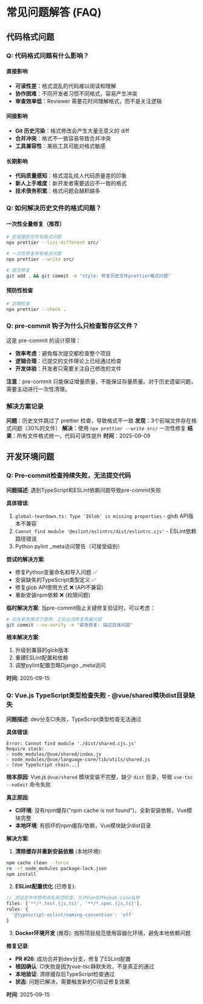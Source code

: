 # 常见问题解答 (FAQ)

## 代码格式问题

### Q: 代码格式问题有什么影响？

#### 直接影响

- **可读性差**：格式混乱的代码难以阅读和理解
- **协作困难**：不同开发者习惯不同格式，容易产生冲突
- **审查效率低**：Reviewer 需要花时间理解格式，而不是关注逻辑

#### 间接影响

- **Git 历史污染**：格式修改会产生大量无意义的 diff
- **合并冲突**：格式不一致容易导致合并冲突
- **工具兼容性**：某些工具可能对格式敏感

#### 长期影响

- **代码质量感知**：格式混乱给人代码质量差的印象
- **新人上手难度**：新开发者需要适应不一致的格式
- **技术债务积累**：格式问题会越积越多

### Q: 如何解决历史文件的格式问题？

#### 一次性全量修复（推荐）

```bash
# 检查哪些文件有格式问题
npx prettier --list-different src/

# 一次性修复所有格式问题
npx prettier --write src/

# 提交修复
git add . && git commit -m "style: 修复历史文件prettier格式问题"
```

#### 预防性检查

```bash
# 定期检查
npx prettier --check .
```

### Q: pre-commit 钩子为什么只检查暂存区文件？

这是 pre-commit 的设计原理：

- **效率考虑**：避免每次提交都检查整个项目
- **逻辑合理**：已提交的文件理论上已经通过检查
- **开发体验**：开发者只需要关注自己修改的文件

**注意**：pre-commit 只能保证增量质量，不能保证存量质量。对于历史遗留问题，需要主动进行一次性清理。

### 解决方案记录

**问题**：历史文件跳过了 prettier 检查，导致格式不一致
**发现**：3个前端文件存在格式问题（30%的文件）
**解决**：使用 `npx prettier --write src/` 一次性修复
**结果**：所有文件格式统一，代码可读性提升
**时间**：2025-09-09

## 开发环境问题

### Q: Pre-commit检查持续失败，无法提交代码

**问题描述**: 遇到TypeScript和ESLint依赖问题导致pre-commit失败

**具体错误**:

1. `global-teardown.ts: Type 'IGlob' is missing properties` - glob API版本不兼容
2. `Cannot find module '@eslint/eslintrc/dist/eslintrc.cjs'` - ESLint依赖路径错误
3. Python pylint \_meta访问警告（可接受级别）

**尝试的解决方案**:

- 修复Python变量命名和导入问题 ✅
- 安装缺失的TypeScript类型定义 ✅
- 修复glob API使用方式 ❌ (API不兼容)
- 重新安装npm依赖 ❌ (权限问题)

**临时解决方案**:
当pre-commit阻止关键修复验证时，可以考虑：

```bash
# 仅在紧急情况下使用，之后必须修复质量问题
git commit --no-verify -m "紧急修复: 描述具体问题"
```

**根本解决方案**:

1. 升级到兼容的glob版本
2. 重建ESLint配置和依赖
3. 调整pylint配置忽略Django \_meta访问

**时间**: 2025-09-15

### Q: Vue.js TypeScript类型检查失败 - @vue/shared模块dist目录缺失

**问题描述**: dev分支CI失败，TypeScript类型检查无法通过

**具体错误**:

```
Error: Cannot find module './dist/shared.cjs.js'
Require stack:
- node_modules/@vue/shared/index.js
- node_modules/@vue/language-core/lib/utils/shared.js
- [Vue TypeScript chain...]
```

**根本原因**:
Vue.js `@vue/shared` 模块安装不完整，缺少 `dist` 目录，导致 `vue-tsc --noEmit` 命令失败

**真正原因**:

- **CI环境**: 没有npm缓存("npm cache is not found")，全新安装依赖，Vue模块完整
- **本地环境**: 有损坏的npm缓存/依赖，Vue模块缺少dist目录

**解决方案**:

1. **清除缓存并重新安装依赖** (本地环境):

```bash
npm cache clean --force
rm -rf node_modules package-lock.json
npm install
```

2. **ESLint配置优化** (已修复):

```javascript
// 测试文件中禁用命名规范检查，允许Vue组件kebab-case名称
files: ['**/*.test.{js,ts}', '**/*.spec.{js,ts}'],
rules: {
  '@typescript-eslint/naming-convention': 'off'
}
```

3. **Docker环境开发** (推荐):
   按照项目规范使用容器化环境，避免本地依赖问题

**修复记录**:

- **PR #26**: 成功合并到dev分支，修复了ESLint配置
- **根因确认**: CI失败是因为vue-tsc静默失败，不是真正的通过
- **本地验证**: 清除缓存后TypeScript检查通过
- **状态**: 问题已解决，需要触发新的CI验证修复效果

**时间**: 2025-09-15
